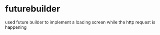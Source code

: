 # futurebuilder

used future builder to implement a loading screen while the http request is happening
